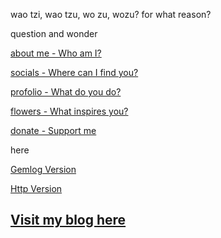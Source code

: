 wao tzi, wao tzu, wo zu, wozu? for what reason?


question and wonder

[about me - Who am I?](who.md)

[socials - Where can I find you?](socials.md)

[profolio - What do you do?](profolio.md)

[flowers - What inspires you?](flowers.md)


[donate - Support me](donate.md)

here

[Gemlog Version](gemini://waotzi.org)

[Http Version](https://waotzi.org)


## [Visit my blog here](blog.md)